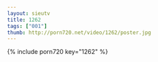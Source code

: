 ```yaml
--- 
layout: sieutv
title: 1262
tags: ["001"]
thumb: http://porn720.net/video/1262/poster.jpg
---
```

{% include porn720 key="1262" %} 
